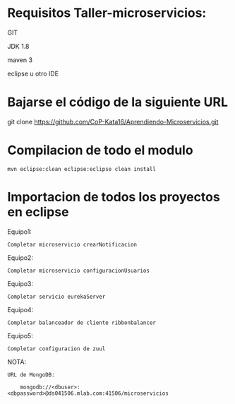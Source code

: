 
# Requisitos Taller-microservicios:
  
  GIT
  
  JDK 1.8
  
  maven 3
  
  eclipse u otro IDE

# Bajarse el código de la siguiente URL

  git clone https://github.com/CoP-Kata16/Aprendiendo-Microservicios.git

# Compilacion de todo el modulo

    mvn eclipse:clean eclipse:eclipse clean install

# Importacion de todos los proyectos en eclipse

  Equipo1:
    
    Completar microservicio crearNotificacion
    
  Equipo2:
  
    Completar microservicio configuracionUsuarios
    
  Equipo3:
  
    Completar servicio eurekaServer
   
  Equipo4:
  
    Completar balanceador de cliente ribbonbalancer
  
  Equipo5:
  
    Completar configuracion de zuul
    
NOTA:

	URL de MongoDB: 
	
		mongodb://<dbuser>:<dbpassword>@ds041506.mlab.com:41506/microservicios
	
  
  

